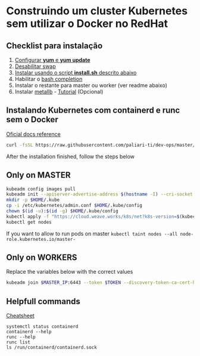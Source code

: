 # Construindo um cluster Kubernetes sem utilizar o Docker no RedHat

## Checklist para instalação

1. [Configurar **yum** e **yum update**](https://github.com/paliari-ti/dev-ops/blob/master/kubernetes/EXTRAS.md#configurar-yum)
2. [Desabilitar swap](https://github.com/paliari-ti/dev-ops/blob/master/kubernetes/EXTRAS.md#disable-swap)
3. [Instalar usando o script **install.sh** descrito abaixo](https://github.com/paliari-ti/dev-ops/tree/master/kubernetes#instalando-kubernetes-com-containerd-e-runc-sem-o-docker)
4. Habilitar o [bash completion](https://kubernetes.io/docs/tasks/tools/install-kubectl/)
5. Instalar o restante para master ou worker (ver readme abaixo)
6. Instalar [metallb](https://metallb.universe.tf/installation/) - [Tutorial](https://www.youtube.com/watch?v=xYiYIjlAgHY) (Opcional)

## Instalando Kubernetes com containerd e runc sem o Docker

[Oficial docs reference](https://kubernetes.io/docs/setup/production-environment/tools/kubeadm/install-kubeadm/)

```bash
curl -fsSL https://raw.githubusercontent.com/paliari-ti/dev-ops/master/kubernetes/install.sh | bash
```
After the installation finished, follow the steps below

## Only on MASTER

```bash
kubeadm config images pull
kubeadm init --apiserver-advertise-address $(hostname -I) --cri-socket /run/containerd/containerd.sock
mkdir -p $HOME/.kube
cp -i /etc/kubernetes/admin.conf $HOME/.kube/config
chown $(id -u):$(id -g) $HOME/.kube/config
kubectl apply -f "https://cloud.weave.works/k8s/net?k8s-version=$(kubectl version | base64 | tr -d '\n')"
kubectl get nodes
```

If you want to allow to run pods on master `kubectl taint nodes --all node-role.kubernetes.io/master-`

## Only on WORKERS

Replace the variables below with the correct values

```bash
kubeadm join $MASTER_IP:6443 --token $TOKEN --discovery-token-ca-cert-hash $DISCOVERY_TOKEN --cri-socket /run/containerd/containerd.sock
```

## Helpfull commands

[Cheatsheet](https://kubernetes.io/docs/reference/kubectl/cheatsheet/)

```
systemctl status containerd
containerd --help
runc --help
runc list
ls /run/containerd/containerd.sock
```
